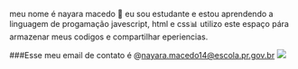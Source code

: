 meu nome é nayara macedo 🥇
eu sou estudante e estou aprendendo a linguagem de progamação javescript, html e css📊
utilizo este espaço pára armazenar meus codigos e compartilhar eperiencias.

###Esse meu email de contato é
@nayara.macedo14@escola.pr.gov.br
![](https://media.tenor.com/8aR2e6H7yQgAAAAd/asas.gif)
